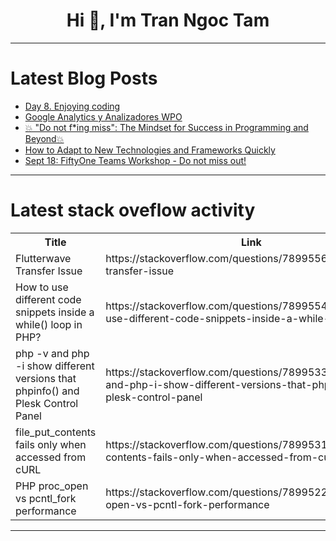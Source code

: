 <h1 align="center">Hi 👋, I'm Tran Ngoc Tam</h1>

---

# Latest Blog Posts 
<!-- BLOG-POST-LIST:START -->
- [Day 8. Enjoying coding](https://dev.to/kiolk/day-8-enjoying-coding-3mp5)
- [Google Analytics y Analizadores WPO](https://dev.to/manuelcanga/google-analytics-y-analizadores-wpo-2j5l)
- [💥 &quot;Do not f*ing miss&quot;: The Mindset for Success in Programming and Beyond💥](https://dev.to/yaser_sh/do-not-fing-miss-the-mindset-for-success-in-programming-and-beyond-1on4)
- [How to Adapt to New Technologies and Frameworks Quickly](https://dev.to/jps27cse/how-to-adapt-to-new-technologies-and-frameworks-quickly-204n)
- [Sept 18: FiftyOne Teams Workshop - Do not miss out!](https://dev.to/voxel51/sept-18-fiftyone-teams-workshop-do-not-miss-out-302n)
<!-- BLOG-POST-LIST:END -->

---

# Latest stack oveflow activity
<table>
  <tr><th>Title</th><th>Link</th></tr>
  <!-- STACKOVERFLOW:START --><tr><td>Flutterwave Transfer Issue</td><td>https://stackoverflow.com/questions/78995564/flutterwave-transfer-issue</td></tr><tr><td>How to use different code snippets inside a while&lpar;&rpar; loop in PHP?</td><td>https://stackoverflow.com/questions/78995548/how-to-use-different-code-snippets-inside-a-while-loop-in-php</td></tr><tr><td>php -v and php -i show different versions that phpinfo&lpar;&rpar; and Plesk Control Panel</td><td>https://stackoverflow.com/questions/78995339/php-v-and-php-i-show-different-versions-that-phpinfo-and-plesk-control-panel</td></tr><tr><td>file_put_contents fails only when accessed from cURL</td><td>https://stackoverflow.com/questions/78995319/file-put-contents-fails-only-when-accessed-from-curl</td></tr><tr><td>PHP proc_open vs pcntl_fork performance</td><td>https://stackoverflow.com/questions/78995223/php-proc-open-vs-pcntl-fork-performance</td></tr><!-- STACKOVERFLOW:END -->
</table>

---


